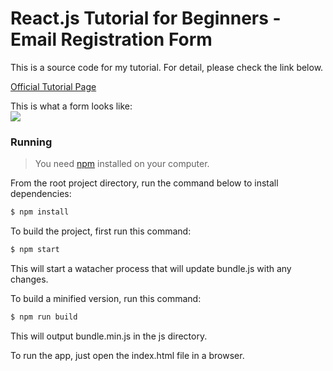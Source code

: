 # React.js Tutorial for Beginners - Email Registration Form

This is a source code for my tutorial. For detail, please check the link below.

[Official Tutorial Page](http://www.mokuji.me/article/reactjs-tutorial-for-beginners-email-registration)

This is what a form looks like:
<img src="screenshot.jpg" style="max-width:100%;display:block;" />

### Running

> You need [npm](https://www.npmjs.org/) installed on your computer.

From the root project directory, run the command below to install dependencies:
```bash
$ npm install
```

To build the project, first run this command:
```bash
$ npm start
```

This will start a watacher process that will update bundle.js with any changes.

To build a minified version, run this command:
```bash
$ npm run build
```
This will output bundle.min.js in the js directory.

To run the app, just open the index.html file in a browser.